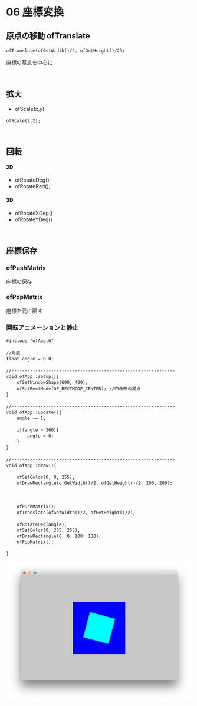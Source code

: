 # 06 座標変換

## 原点の移動 ofTranslate

`ofTranslate(ofGetWidth()/2, ofGetHeight()/2);`

座標の基点を中心に



&nbsp;


## 拡大

* ofScale(x,y);

`ofScale(2,2);`


&nbsp;


## 回転

#### 2D

* ofRotateDeg();
* ofRotateRad();


#### 3D

* ofRotateXDeg()
* ofRotateYDeg()

&nbsp;


## 座標保存

### ofPushMatrix

座標の保存

### ofPopMatrix

座標を元に戻す
&nbsp;
&nbsp;


### 回転アニメーションと静止

```
#include "ofApp.h"

//角度
float angle = 0.0;

//--------------------------------------------------------------
void ofApp::setup(){
    ofSetWindowShape(600, 400);
    ofSetRectMode(OF_RECTMODE_CENTER); //四角形の基点
}

//--------------------------------------------------------------
void ofApp::update(){
    angle += 1;
    
    if(angle > 360){
        angle = 0;
    }
}

//--------------------------------------------------------------
void ofApp::draw(){
    
    ofSetColor(0, 0, 255);
    ofDrawRectangle(ofGetWidth()/2, ofGetHeight()/2, 200, 200);
    
    
    
    ofPushMatrix();
    ofTranslate(ofGetWidth()/2, ofGetHeight()/2);
    
    ofRotateDeg(angle);
    ofSetColor(0, 255, 255);
    ofDrawRectangle(0, 0, 100, 100);
    ofPopMatrix();
    
}
```
![image](img/ofTransrate.png)

&nbsp;
&nbsp;
&nbsp;
&nbsp;

